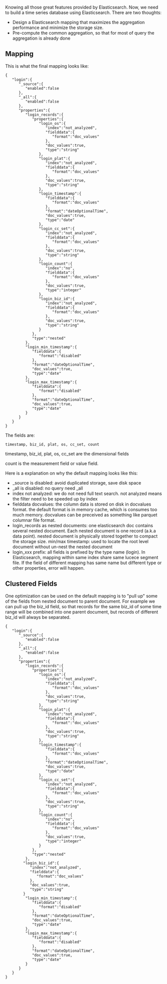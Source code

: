 Knowing all those great features provided by Elasticsearch. Now, we need to build a time series database using Elasticsearch. There are two thoughts:

* Design a Elasticsearch mapping that maximizes the aggregation performance and minimize the storage size.
* Pre-compute the common aggregation, so that for most of query the aggregation is already done

Mapping
-------------

This is what the final mapping looks like:

```
{  
   "login":{  
      "_source":{  
         "enabled":false
      },
      "_all":{  
         "enabled":false
      },
      "properties":{  
         "login_records":{  
            "properties":{  
               "login_os":{  
                  "index":"not_analyzed",
                  "fielddata":{  
                     "format":"doc_values"
                  },
                  "doc_values":true,
                  "type":"string"
               },
               "login_plat":{  
                  "index":"not_analyzed",
                  "fielddata":{  
                     "format":"doc_values"
                  },
                  "doc_values":true,
                  "type":"string"
               },
               "login_timestamp":{  
                  "fielddata":{  
                     "format":"doc_values"
                  },
                  "format":"dateOptionalTime",
                  "doc_values":true,
                  "type":"date"
               },
               "login_cc_set":{  
                  "index":"not_analyzed",
                  "fielddata":{  
                     "format":"doc_values"
                  },
                  "doc_values":true,
                  "type":"string"
               },
               "login_count":{  
                  "index":"no",
                  "fielddata":{  
                     "format":"doc_values"
                  },
                  "doc_values":true,
                  "type":"integer"
               },
               "login_biz_id":{  
                  "index":"not_analyzed",
                  "fielddata":{  
                     "format":"doc_values"
                  },
                  "doc_values":true,
                  "type":"string"
               }
            },
            "type":"nested"
         },
         "login_min_timestamp":{  
            "fielddata":{  
               "format":"disabled"
            },
            "format":"dateOptionalTime",
            "doc_values":true,
            "type":"date"
         },
         "login_max_timestamp":{  
            "fielddata":{  
               "format":"disabled"
            },
            "format":"dateOptionalTime",
            "doc_values":true,
            "type":"date"
         }
      }
   }
}
```

 The fields are:

```
timestamp, biz_id, plat, os, cc_set, count
```

timestamp, biz_id, plat, os, cc_set are the dimensional fields

count is the measurement field or value field.

Here is a explanation on why the default mapping looks like this:

* _source is disabled: avoid duplicated storage, save disk space
* _all is disabled: no query need _all
* index not analyzed: we do not need full text search. not analyzed means the filter need to be speeded up by index
* fielddata docvalues: the column data is stored on disk in docvalues format. the default format is in memory cache, which is consumes too much memory. docvalues can be preceived as something like parquet columnar file format.
* login_records as nested documents: one elasticsearch doc contains several nested document. Each nested document is one record (a.k.a data point). nested document is physically stored together to compact the storage size.
min/max timestamp: used to locate the root level document without un-nest the nested document
* login_xxx prefix: all fields is prefixed by the type name (login). In Elasticsearch, mapping within same index share same lucece segment file. If the field of different mapping has same name but different type or other properties, error will happen.

Clustered Fields
-----------------

One optimization can be used on the default mapping is to "pull up" some of the fields from nested document to parent document. For example we can pull up the biz_id field, so that records for the same biz_id of some time range will be combined into one parent document, but records of different biz_id will always be separated.

```
{  
   "login":{  
      "_source":{  
         "enabled":false
      },
      "_all":{  
         "enabled":false
      },
      "properties":{  
         "login_records":{  
            "properties":{  
               "login_os":{  
                  "index":"not_analyzed",
                  "fielddata":{  
                     "format":"doc_values"
                  },
                  "doc_values":true,
                  "type":"string"
               },
               "login_plat":{  
                  "index":"not_analyzed",
                  "fielddata":{  
                     "format":"doc_values"
                  },
                  "doc_values":true,
                  "type":"string"
               },
               "login_timestamp":{  
                  "fielddata":{  
                     "format":"doc_values"
                  },
                  "format":"dateOptionalTime",
                  "doc_values":true,
                  "type":"date"
               },
               "login_cc_set":{  
                  "index":"not_analyzed",
                  "fielddata":{  
                     "format":"doc_values"
                  },
                  "doc_values":true,
                  "type":"string"
               },
               "login_count":{  
                  "index":"no",
                  "fielddata":{  
                     "format":"doc_values"
                  },
                  "doc_values":true,
                  "type":"integer"
               }
            },
            "type":"nested"
         },
        "login_biz_id":{  
           "index":"not_analyzed",
           "fielddata":{  
              "format":"doc_values"
           },
           "doc_values":true,
           "type":"string"
        }
         "login_min_timestamp":{  
            "fielddata":{  
               "format":"disabled"
            },
            "format":"dateOptionalTime",
            "doc_values":true,
            "type":"date"
         },
         "login_max_timestamp":{  
            "fielddata":{  
               "format":"disabled"
            },
            "format":"dateOptionalTime",
            "doc_values":true,
            "type":"date"
         }
      }
   }
}
```


